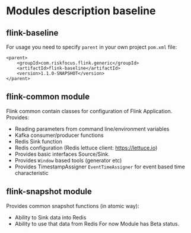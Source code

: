 # Modules description baseline
## flink-baseline
For usage you need to specify `parent` in your own project `pom.xml` file: 
```
<parent>
    <groupId>com.riskfocus.flink.generic</groupId>
    <artifactId>flink-baseline</artifactId>
    <version>1.1.0-SNAPSHOT</version>
</parent>
```
## flink-common module
Flink common contain classes for configuration of Flink Application.
Provides:
 - Reading parameters from command line/environment variables
 - Kafka consumer/producer functions
 - Redis Sink function
 - Redis configuration (Redis lettuce client: https://lettuce.io) 
 - Provides basic interfaces Source/Sink.
 - Provides `Window` based tools (generator etc)
 - Provides TimestampAssigner `EventTimeAssigner` for event based time characteristic
## flink-snapshot module
Provides common snapshot functions (in atomic way):
 - Ability to Sink data into Redis
 - Ability to use that data from Redis
For now Module has Beta status. 